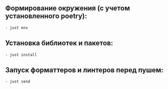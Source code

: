## Формирование окружения (с учетом установленного poetry):
    - just env

## Установка библиотек и пакетов:
    - just install

## Запуск форматтеров и линтеров перед пушем:
    - just send
